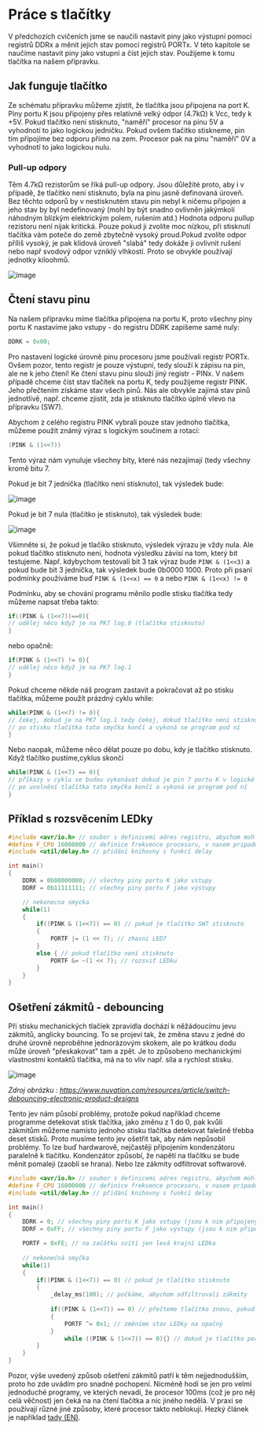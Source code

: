 # Práce s tlačítky

V předchozích cvičeních jsme se naučili nastavit piny jako výstupní pomocí registrů DDRx a měnit jejich stav pomocí registrů PORTx. V této kapitole se naučíme nastavit piny jako vstupní a číst jejich stav. Použijeme k tomu tlačítka na našem přípravku.

## Jak funguje tlačítko
Ze schématu přípravku můžeme zjistit, že tlačítka jsou připojena na port K. Piny portu K jsou připojeny přes relativně velký odpor (4.7kΩ) k Vcc, tedy k +5V. Pokud tlačítko není stisknuto, "naměří" procesor na pinu 5V a vyhodnotí to jako logickou jedničku. 
Pokud ovšem tlačítko stiskneme, pin tím připojíme bez odporu přímo na zem. Procesor pak na pinu "naměří" 0V a vyhodnotí to jako logickou nulu. 
### Pull-up odpory
Těm 4.7kΩ rezistorům se říká pull-up odpory. Jsou důležité proto, aby i v případě, že tlačítko není stisknuto, byla na pinu jasně definovaná úroveň. Bez těchto odporů by v nestisknutém stavu pin nebyl k ničemu připojen a jeho stav by byl nedefinovaný (mohl by být snadno ovlivněn jakýmkoli náhodným blízkým elektrickým polem, rušením atd.) Hodnota odporu pullup rezistoru není nijak kritická. Pouze pokud ji zvolíte moc nízkou, při stisknutí tlačítka vám poteče do země zbytečně vysoký proud.Pokud zvolíte odpor příliš vysoký, je pak klidová úroveň "slabá" tedy dokáže ji ovlivnit rušení nebo např svodový odpor vzniklý vlhkostí. Proto se obvykle používají jednotky kiloohmů.

![image](https://github.com/user-attachments/assets/6151bb0e-39b5-4151-88ce-77ba36529f5d)


## Čtení stavu pinu

Na našem přípravku míme tlačítka připojena na portu K, proto všechny piny portu K nastavíme jako vstupy - do registru DDRK zapíšeme samé nuly:

 ```c
DDRK = 0x00;
```

Pro nastavení logické úrovně pinu procesoru jsme používali registr PORTx. Ovšem pozor, tento registr je pouze výstupní, tedy slouží k zápisu na pin, ale ne k jeho čtení! Ke čtení stavu pinu slouží jiný registr - PINx. V našem případě chceme číst stav tlačítek na portu K, tedy použijeme registr PINK. Jeho přečtením získáme stav všech pinů. Nás ale obvykle zajímá stav pinů jednotlivě, např. chceme zjistit, zda je stisknuto tlačítko úplně vlevo na přípravku (SW7).

Abychom z celého registru PINK vybrali pouze stav jednoho tlačítka, můžeme použít známý výraz s logickým součinem a rotací:

 ```c
(PINK & (1<<7))
```

Tento výraz nám vynuluje všechny bity, které nás nezajímají (tedy všechny kromě bitu 7.

Pokud je bit 7 jednička (tlačítko není stisknuto), tak výsledek bude:

![image](https://github.com/user-attachments/assets/db1853ff-8b55-4edf-9e26-98cb1f7b5c27)

Pokud je bit 7 nula (tlačítko je stisknuto), tak výsledek bude:

![image](https://github.com/user-attachments/assets/da47d9f7-70a0-4cb3-bc16-10656fd655df)

Všimněte si, že pokud je tlačíko stisknuto, výsledek výrazu je vždy nula. Ale pokud tlačítko stisknuto není, hodnota výsledku závisí na tom, který bit testujeme. Např. kdybychom testovali bit 3 tak výraz bude ```PINK & (1<<3)``` a pokud bude bit 3 jednička, tak výsledek bude 0b0000 1000. Proto při psaní podmínky používáme buď ```PINK & (1<<x) == 0``` a nebo ```PINK & (1<<x) != 0```

Podmínku, aby se chování programu měnilo podle stisku tlačítka tedy můžeme napsat třeba takto:

 ```c
if((PINK & (1<<7))==0){ 
// udělej něco když je na PK7 log.0 (tlačítko stisknuto)       
}  
```

nebo opačně:

 ```c
if(PINK & (1<<7) != 0){ 
// udělej něco když je na PK7 log.1 
}
```


Pokud chceme někde náš program zastavit a pokračovat až po stisku tlačítka, můžeme použít prázdný cyklu while:

 ```c
while(PINK & (1<<7) != 0){ 
// čekej, dokud je na PK7 log.1 tedy čekej, dokud tlačítko není stisknuto
// po stisku tlačítka tato smyčka končí a vykoná se program pod ní
}
```

Nebo naopak, můžeme něco dělat pouze po dobu, kdy je tlačítko stisknuto. Když tlačítko pustíme,cyklus skončí

 ```c
while(PINK & (1<<7) == 0){ 
// příkazy v cyklu se budou vykonávat dokud je pin 7 portu K v logické nule (tlačítko stisknuto)
// po uvolnění tlačítka tato smyčka končí a vykoná se program pod ní
}
```

## Příklad s rozsvěcením LEDky

```c
#include <avr/io.h> // soubor s definicemi adres registru, abychom mohli používat symbolické názvy jako "PORTB" namísto číselné adresy registru
#define F_CPU 16000000 // definice frekvence procesoru, v nasem pripade 16MHz aby správně fungovala funkce delay
#include <util/delay.h> // přidání knihovny s funkcí delay

int main()
{
	DDRK = 0b00000000; // všechny piny portu K jako vstupy
	DDRF = 0b11111111; // všechny piny portu F jako výstupy

	// nekonecna smycka
	while(1)
	{
		if((PINK & (1<<7)) == 0) // pokud je tlačítko SW7 stisknuto
		{
			PORTF |= (1 << 7); // zhasni LED7
		}
		else { // pokud tlačítko není stisknuto
			PORTF &= ~(1 << 7); // rozsviť LEDku
		}
	}
}

```

 
## Ošetření zákmitů - debouncing
Při stisku mechanických tlačíek zpravidla dochází k něžádoucímu jevu zákmitů, anglicky bouncing. To se projeví tak, že změna stavu z jedné do druhé úrovně neproběhne jednorázovým skokem, ale po krátkou dodu může úroveň "přeskakovat" tam a zpět. Je to způsobeno mechanickými vlastnostmi kontaktů tlačítka, má na to vliv např. síla a rychlost stisku. 

![image](https://www.nuvation.com/sites/default/files/blog/Switch%20Debouncing%20for%20Electronic%20Product%20Designs/Switch_Debouncing_Circuit_Waveform.jpg)

*Zdroj obrázku : https://www.nuvation.com/resources/article/switch-debouncing-electronic-product-designs*

Tento jev nám působí problémy, protože pokud například chceme programme detekovat stisk tlačítka, jako změnu z 1 do 0, pak kvůli zákmitům můžeme namísto jednoho stisku tlačítka detekovat falešně třebba deset stisků. Proto musíme tento jev ošetřit tak, aby nám nepůsobil problémy. To lze buď hardwarově, nejčastěji připojením kondenzátoru paralelně k tlačítku. Kondenzátor způsobí, že napětí na tlačítku se bude měnit pomaleji (zaoblí se hrana). Nebo lze zákmity odfiltrovat softwarově.

```c
#include <avr/io.h> // soubor s definicemi adres registru, abychom mohli používat symbolické názvy jako "PORTB" namísto číselné adresy registru
#define F_CPU 16000000 // definice frekvence procesoru, v nasem pripade 16MHz aby správně fungovala funkce delay
#include <util/delay.h> // přidání knihovny s funkcí delay

int main()
{
	DDRK = 0; // všechny piny portu K jako vstupy (jsou k nim připojeny LEDky)
	DDRF = 0xFF; // všechny piny portu F jako výstupy (jsou k nim připojena tlačítka)

	PORTF = 0xFE; // na začátku svítí jen levá krajní LEDka
	
	// nekonečná smyčka
	while(1)
	{
		if((PINK & (1<<7)) == 0) // pokud je tlačítko stisknuto
		{
			_delay_ms(100); // počkáme, abychom odfiltrovali zákmity
			
			if((PINK & (1<<7)) == 0) // přečteme tlačítko znovu, pokud je i po čekání stisknuto
			{
				PORTF ^= 0x1; // změníme stav LEDky na opačný 
			}
				while ((PINK & (1<<7)) == 0){} // dokud je tlačítko pořád stisknuto, budeme čekat
		}
	}
}
```

Pozor, výše uvedený způsob ošetření zákmitů patří k těm nejjednodušším, proto ho zde uvádím pro snadné pochopení. Nicméně hodí se jen pro velmi jednoduché programy, ve kterých nevadí, že procesor 100ms (což je pro něj celá věčnost) jen čeká na na čtení tlačítka a nic jiného nedělá. V praxi se používají různé jiné způsoby, které procesor takto neblokují. Hezký článek je například [tady (EN)](https://makeabilitylab.github.io/physcomp/arduino/debouncing.html).
